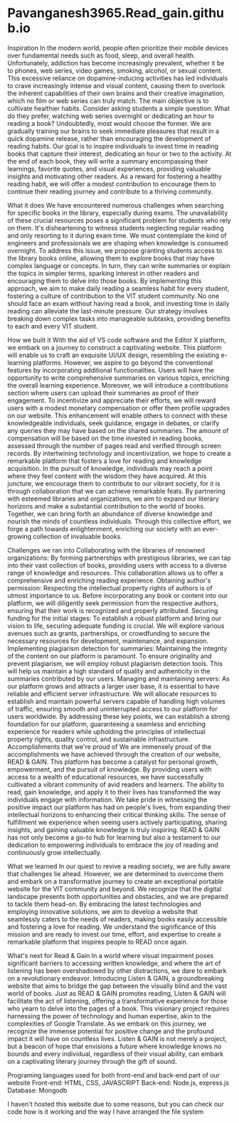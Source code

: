 # Pavanganesh3965.Read_gain.github.io
Inspiration
In the modern world, people often prioritize their mobile devices over fundamental needs such as food, sleep, and overall health. Unfortunately, addiction has become increasingly prevalent, whether it be to phones, web series, video games, smoking, alcohol, or sexual content. This excessive reliance on dopamine-inducing activities has led individuals to crave increasingly intense and visual content, causing them to overlook the inherent capabilities of their own brains and their creative imagination, which no film or web series can truly match. The main objective is to cultivate healthier habits. Consider asking students a simple question: What do they prefer, watching web series overnight or dedicating an hour to reading a book? Undoubtedly, most would choose the former. We are gradually training our brains to seek immediate pleasures that result in a quick dopamine release, rather than encouraging the development of reading habits. Our goal is to inspire individuals to invest time in reading books that capture their interest, dedicating an hour or two to the activity. At the end of each book, they will write a summary encompassing their learnings, favorite quotes, and visual experiences, providing valuable insights and motivating other readers. As a reward for fostering a healthy reading habit, we will offer a modest contribution to encourage them to continue their reading journey and contribute to a thriving community.

What it does
We have encountered numerous challenges when searching for specific books in the library, especially during exams. The unavailability of these crucial resources poses a significant problem for students who rely on them. It's disheartening to witness students neglecting regular reading and only resorting to it during exam time. We must contemplate the kind of engineers and professionals we are shaping when knowledge is consumed overnight. To address this issue, we propose granting students access to the library books online, allowing them to explore books that may have complex language or concepts. In turn, they can write summaries or explain the topics in simpler terms, sparking interest in other readers and encouraging them to delve into those books. By implementing this approach, we aim to make daily reading a seamless habit for every student, fostering a culture of contribution to the VIT student community. No one should face an exam without having read a book, and investing time in daily reading can alleviate the last-minute pressure. Our strategy involves breaking down complex tasks into manageable subtasks, providing benefits to each and every VIT student.

How we built it
With the aid of VS code software and the Editor X platform, we embark on a journey to construct a captivating website. This platform will enable us to craft an exquisite UI/UX design, resembling the existing e-learning platforms. However, we aspire to go beyond the conventional features by incorporating additional functionalities. Users will have the opportunity to write comprehensive summaries on various topics, enriching the overall learning experience. Moreover, we will introduce a contributions section where users can upload their summaries as proof of their engagement. To incentivize and appreciate their efforts, we will reward users with a modest monetary compensation or offer them profile upgrades on our website. This enhancement will enable others to connect with these knowledgeable individuals, seek guidance, engage in debates, or clarify any queries they may have based on the shared summaries. The amount of compensation will be based on the time invested in reading books, assessed through the number of pages read and verified through screen records. By intertwining technology and incentivization, we hope to create a remarkable platform that fosters a love for reading and knowledge acquisition. In the pursuit of knowledge, individuals may reach a point where they feel content with the wisdom they have acquired. At this juncture, we encourage them to contribute to our vibrant society, for it is through collaboration that we can achieve remarkable feats. By partnering with esteemed libraries and organizations, we aim to expand our literary horizons and make a substantial contribution to the world of books. Together, we can bring forth an abundance of diverse knowledge and nourish the minds of countless individuals. Through this collective effort, we forge a path towards enlightenment, enriching our society with an ever-growing collection of invaluable books.

Challenges we ran into
Collaborating with the libraries of renowned organizations: By forming partnerships with prestigious libraries, we can tap into their vast collection of books, providing users with access to a diverse range of knowledge and resources. This collaboration allows us to offer a comprehensive and enriching reading experience.
Obtaining author's permission: Respecting the intellectual property rights of authors is of utmost importance to us. Before incorporating any book or content into our platform, we will diligently seek permission from the respective authors, ensuring that their work is recognized and properly attributed.
Securing funding for the initial stages: To establish a robust platform and bring our vision to life, securing adequate funding is crucial. We will explore various avenues such as grants, partnerships, or crowdfunding to secure the necessary resources for development, maintenance, and expansion.
Implementing plagiarism detection for summaries: Maintaining the integrity of the content on our platform is paramount. To ensure originality and prevent plagiarism, we will employ robust plagiarism detection tools. This will help us maintain a high standard of quality and authenticity in the summaries contributed by our users.
Managing and maintaining servers: As our platform grows and attracts a larger user base, it is essential to have reliable and efficient server infrastructure. We will allocate resources to establish and maintain powerful servers capable of handling high volumes of traffic, ensuring smooth and uninterrupted access to our platform for users worldwide. By addressing these key points, we can establish a strong foundation for our platform, guaranteeing a seamless and enriching experience for readers while upholding the principles of intellectual property rights, quality control, and sustainable infrastructure.
Accomplishments that we're proud of
We are immensely proud of the accomplishments we have achieved through the creation of our website, READ & GAIN. This platform has become a catalyst for personal growth, empowerment, and the pursuit of knowledge. By providing users with access to a wealth of educational resources, we have successfully cultivated a vibrant community of avid readers and learners. The ability to read, gain knowledge, and apply it to their lives has transformed the way individuals engage with information. We take pride in witnessing the positive impact our platform has had on people's lives, from expanding their intellectual horizons to enhancing their critical thinking skills. The sense of fulfillment we experience when seeing users actively participating, sharing insights, and gaining valuable knowledge is truly inspiring. READ & GAIN has not only become a go-to hub for learning but also a testament to our dedication to empowering individuals to embrace the joy of reading and continuously grow intellectually.

What we learned
In our quest to revive a reading society, we are fully aware that challenges lie ahead. However, we are determined to overcome them and embark on a transformative journey to create an exceptional portable website for the VIT community and beyond. We recognize that the digital landscape presents both opportunities and obstacles, and we are prepared to tackle them head-on. By embracing the latest technologies and employing innovative solutions, we aim to develop a website that seamlessly caters to the needs of readers, making books easily accessible and fostering a love for reading. We understand the significance of this mission and are ready to invest our time, effort, and expertise to create a remarkable platform that inspires people to READ once again.

What's next for Read & Gain
In a world where visual impairment poses significant barriers to accessing written knowledge, and where the art of listening has been overshadowed by other distractions, we dare to embark on a revolutionary endeavor. Introducing Listen & GAIN, a groundbreaking website that aims to bridge the gap between the visually blind and the vast world of books. Just as READ & GAIN promotes reading, Listen & GAIN will facilitate the act of listening, offering a transformative experience for those who yearn to delve into the pages of a book. This visionary project requires harnessing the power of technology and human expertise, akin to the complexities of Google Translate. As we embark on this journey, we recognize the immense potential for positive change and the profound impact it will have on countless lives. Listen & GAIN is not merely a project, but a beacon of hope that envisions a future where knowledge knows no bounds and every individual, regardless of their visual ability, can embark on a captivating literary journey through the gift of sound.

Programing languages used for both front-end and back-end part of our website
Front-end: HTML, CSS, JAVASCRIPT
Back-end: Node.js, express.js
Database: Mongodb

I haven't hosted this website due to some reasons, but you can check our code how is it working and the way I have arranged the file system
